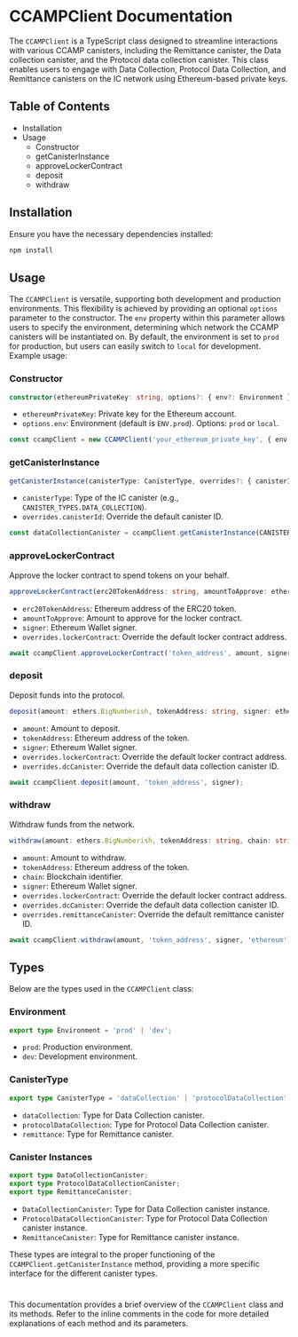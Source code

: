 
# CCAMPClient Documentation

The `CCAMPClient` is a TypeScript class designed to streamline interactions with various CCAMP canisters, including the Remittance canister, the Data collection canister, and the Protocol data collection canister. This class enables users to engage with Data Collection, Protocol Data Collection, and Remittance canisters on the IC network using Ethereum-based private keys.

## Table of Contents

- Installation
- Usage
  - Constructor
  - getCanisterInstance
  - approveLockerContract
  - deposit
  - withdraw

## Installation

Ensure you have the necessary dependencies installed:

```bash
npm install
```

## Usage

The `CCAMPClient` is versatile, supporting both development and production environments. This flexibility is achieved by providing an optional `options` parameter to the constructor. The `env` property within this parameter allows users to specify the environment, determining which network the CCAMP canisters will be instantiated on. By default, the environment is set to `prod` for production, but users can easily switch to `local` for development. Example usage:

### Constructor

```typescript
constructor(ethereumPrivateKey: string, options?: { env?: Environment })
```

- `ethereumPrivateKey`: Private key for the Ethereum account.
- `options.env`: Environment (default is `ENV.prod`). Options: `prod` or `local`.

```typescript
const ccampClient = new CCAMPClient('your_ethereum_private_key', { env: ENV.prod });
```

### getCanisterInstance

```typescript
getCanisterInstance(canisterType: CanisterType, overrides?: { canisterId?: string }): any
```

- `canisterType`: Type of the IC canister (e.g., `CANISTER_TYPES.DATA_COLLECTION`).
- `overrides.canisterId`: Override the default canister ID.

```typescript
const dataCollectionCanister = ccampClient.getCanisterInstance(CANISTER_TYPES.DATA_COLLECTION);
```

### approveLockerContract

Approve the locker contract to spend tokens on your behalf.

```typescript
approveLockerContract(erc20TokenAddress: string, amountToApprove: ethers.BigNumberish, signer: ethers.Wallet, overrides?: { lockerContract?: string }): Promise<any>
```

- `erc20TokenAddress`: Ethereum address of the ERC20 token.
- `amountToApprove`: Amount to approve for the locker contract.
- `signer`: Ethereum Wallet signer.
- `overrides.lockerContract`: Override the default locker contract address.

```typescript
await ccampClient.approveLockerContract('token_address', amount, signer);
```

### deposit

Deposit funds into the protocol.

```typescript
deposit(amount: ethers.BigNumberish, tokenAddress: string, signer: ethers.Wallet, overrides?: { lockerContract?: string; dcCanister?: string }): Promise<Transaction>
```

- `amount`: Amount to deposit.
- `tokenAddress`: Ethereum address of the token.
- `signer`: Ethereum Wallet signer.
- `overrides.lockerContract`: Override the default locker contract address.
- `overrides.dcCanister`: Override the default data collection canister ID.

```typescript
await ccampClient.deposit(amount, 'token_address', signer);
```

### withdraw

Withdraw funds from the network.

```typescript
withdraw(amount: ethers.BigNumberish, tokenAddress: string, chain: string ,signer: ethers.Wallet, overrides?: { lockerContract?: string; dcCanister?: string; remittanceCanister?: string }): Promise<Transaction>
```

- `amount`: Amount to withdraw.
- `tokenAddress`: Ethereum address of the token.
- `chain`: Blockchain identifier.
- `signer`: Ethereum Wallet signer.
- `overrides.lockerContract`: Override the default locker contract address.
- `overrides.dcCanister`: Override the default data collection canister ID.
- `overrides.remittanceCanister`: Override the default remittance canister ID.

```typescript
await ccampClient.withdraw(amount, 'token_address', signer, 'ethereum');
```

## Types

Below are the types used in the `CCAMPClient` class:

### Environment

```typescript
export type Environment = 'prod' | 'dev';
```

- `prod`: Production environment.
- `dev`: Development environment.

### CanisterType

```typescript
export type CanisterType = 'dataCollection' | 'protocolDataCollection' | 'remittance';
```

- `dataCollection`: Type for Data Collection canister.
- `protocolDataCollection`: Type for Protocol Data Collection canister.
- `remittance`: Type for Remittance canister.

### Canister Instances

```typescript
export type DataCollectionCanister;
export type ProtocolDataCollectionCanister;
export type RemittanceCanister;
```

- `DataCollectionCanister`: Type for Data Collection canister instance.
- `ProtocolDataCollectionCanister`: Type for Protocol Data Collection canister instance.
- `RemittanceCanister`: Type for Remittance canister instance.

These types are integral to the proper functioning of the `CCAMPClient.getCanisterInstance` method, providing a more specific interface for the different canister types.

#
This documentation provides a brief overview of the `CCAMPClient` class and its methods. Refer to the inline comments in the code for more detailed explanations of each method and its parameters.